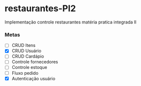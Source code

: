 # restaurantes-PI2

Implementação controle restaurantes matéria pratica integrada II

### Metas
- [ ] CRUD Itens
- [x] CRUD Usuário
- [ ] CRUD Cardápio
- [ ] Controle fornecedores
- [ ] Controle estoque
- [ ] Fluxo pedido
- [x] Autenticação usuário
